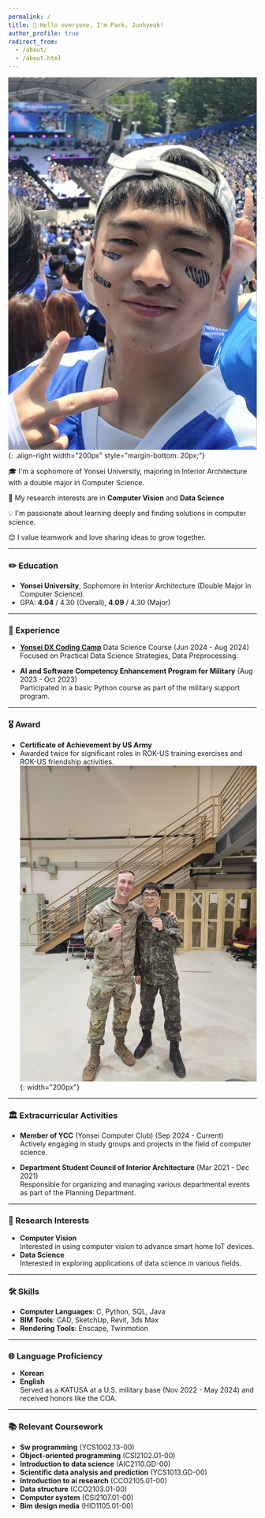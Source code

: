 ```yaml
---
permalink: /
title: 👋 Hello everyone, I'm Park, Junhyeok!
author_profile: true
redirect_from: 
  - /about/
  - /about.html
---
```

![Illustration of combining vision and language modalities](/images/park2.jpg){: .align-right width="200px" style="margin-bottom: 20px;"}

🎓 I'm a sophomore of Yonsei University, majoring in Interior Architecture with a double major in Computer Science.

📖 My research interests are in **Computer Vision** and **Data Science**

💡 I'm passionate about learning deeply and finding solutions in computer science. 

😊 I value teamwork and love sharing ideas to grow together.

------

### ✏️ Education

- **Yonsei University**, Sophomore in Interior Architecture (Double Major in Computer Science).
- GPA: **4.04** / 4.30 (Overall), **4.09** / 4.30 (Major)

------

### 💼 Experience

- [**Yonsei DX Coding Camp**](/files/certification.pdf) Data Science Course (Jun 2024 - Aug 2024)<br>
  Focused on Practical Data Science Strategies, Data Preprocessing.

- **AI and Software Competency Enhancement Program for Military** (Aug 2023 - Oct 2023)<br>
  Participated in a basic Python course as part of the military support program.

------

### 🎖️ Award

- **Certificate of Achievement by US Army**<br>
- Awarded twice for significant roles in ROK-US training exercises and ROK-US friendship activities.
![Illustration of combining vision and language modalities](/images/a20.jpg){: width="200px"}


------

### 🏛️ Extracurricular Activities

- **Member of YCC** (Yonsei Computer Club) (Sep 2024 - Current)<br>
  Actively engaging in study groups and projects in the field of computer science.

- **Department Student Council of Interior Architecture** (Mar 2021 - Dec 2021)<br>
  Responsible for organizing and managing various departmental events as part of the Planning Department.

------

### 🔬 Research Interests

- **Computer Vision**<br>
  Interested in using computer vision to advance smart home IoT devices.
- **Data Science**<br>
  Interested in exploring applications of data science in various fields.

------

### 🛠️ Skills

- **Computer Languages**: C, Python, SQL, Java
- **BIM Tools**: CAD, SketchUp, Revit, 3ds Max
- **Rendering Tools**: Enscape, Twinmotion

------

### 🌐 Language Proficiency

- **Korean** 
- **English**<br>
  Served as a KATUSA at a U.S. military base (Nov 2022 - May 2024) and received honors like the COA.

------

### 📚 Relevant Coursework

- **Sw programming** (YCS1002.13-00)
- **Object-oriented programming** (CSI2102.01-00)
- **Introduction to data science** (AIC2110.GD-00)
- **Scientific data analysis and prediction** (YCS1013.GD-00)
- **Introduction to ai research** (CCO2105.01-00)
- **Data structure** (CCO2103.01-00)
- **Computer system** (CSI2107.01-00)
- **Bim design media** (HID1105.01-00)
